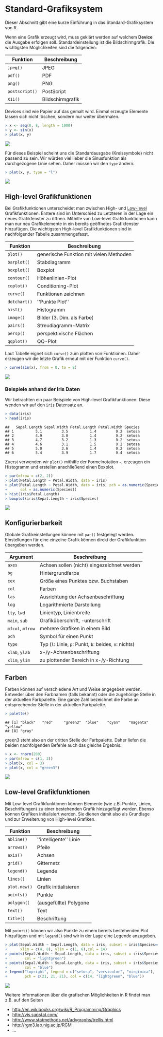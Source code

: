 # Standard-Grafiksystem



Dieser Abschnitt gibt eine kurze Einführung in das Standard-Grafiksystem von R.

Wenn eine Grafik erzeugt wird, muss geklärt werden auf welchem **Device** die Ausgabe erfolgen soll. Standardeinstellung ist die Bildschirmgrafik. Die wichtigsten Möglichkeiten sind die folgenden:


Funktion | Beschreibung
---------|-------------
`jpeg()` | JPEG
`pdf()` | PDF
`png()` | PNG
`postscript()` | PostScript
`X11()` | Bildschirmgrafik


Devices sind wie Papier auf das gemalt wird. Einmal erzeugte Elemente lassen sich nicht löschen, sondern nur weiter übermalen. 



```r
> x <- seq(0, 8, length = 1000)
> y <- sin(x)
> plot(x, y)
```

![](Standard-Grafiksystem_files/figure-html/fig1-1.png) 

Für dieses Beispiel scheint uns die Standardausgabe (Kreissymbole) nicht passend zu sein. Wir würden viel lieber die Sinusfunktion als durchgezogene Linie sehen. Daher müssen wir den `type` ändern.



```r
> plot(x, y, type = "l")
```

![](Standard-Grafiksystem_files/figure-html/fig2-1.png) 


## High-level Grafikfunktionen

Bei Grafikfunktionen unterscheidet man zwischen High- und [Low-level](Standard-Grafiksystem.html/#Low-level-Grafikfunktionen) Grafikfunktionen. Erstere sind im Unterschied zu Letzteren in der Lage ein neues Grafikfenster zu öffnen. Mithilfe von Low-level Grafikfunktionen kann man nur neu Grafikelemente in ein bereits geöffnetes Grafikfenster hinzufügen. Die wichtigsten High-level Grafikfunktionen sind in nachfolgender Tabelle zusammengefasst.

Funktion | Beschreibung
---------|--------------
`plot()` | generische Funktion mit vielen Methoden
`barplot()` | Stabdiagramm
`boxplot()` | Boxplot
`contour()` | Höhenlinien-Plot
`coplot()` | Conditioning-Plot
`curve()` | Funktionen zeichnen
`dotchart()` | ''Punkte Plot''
`hist()` | Histogramm
`image()` | Bilder (3. Dim. als Farbe)
`pairs()` | Streudiagramm-Matrix
`persp()` | perspektivische Flächen
`qqplot()` | QQ-Plot



Laut Tabelle eignet sich `curve()` zum plotten von Funktionen. Daher erzeugen wir die letzte Grafik erneut mit der Funktion `curve()`.


```r
> curve(sin(x), from = 0, to = 8)
```

![](Standard-Grafiksystem_files/figure-html/fig2a-1.png) 


### Beispiele anhand der iris Daten

Wir betrachten ein paar Beispiele von High-level Grafikfunktionen. Diese wenden wir auf den `iris` Datensatz an.

```r
> data(iris)
> head(iris)
```

```
##   Sepal.Length Sepal.Width Petal.Length Petal.Width Species
## 1          5.1         3.5          1.4         0.2  setosa
## 2          4.9         3.0          1.4         0.2  setosa
## 3          4.7         3.2          1.3         0.2  setosa
## 4          4.6         3.1          1.5         0.2  setosa
## 5          5.0         3.6          1.4         0.2  setosa
## 6          5.4         3.9          1.7         0.4  setosa
```

Zuerst verwenden wir `plot()` mithilfe der Formelnotation `~`, erzeugen ein Histogramm und erstellen anschließend einen Boxplot.


```r
> par(mfrow = c(2, 2))
> plot(Petal.Length ~ Petal.Width, data = iris)
> plot(Petal.Length ~ Petal.Width, data = iris, pch = as.numeric(Species), 
+      col = as.numeric(Species))
> hist(iris$Petal.Length)
> boxplot(iris$Sepal.Length ~ iris$Species)
```

![](Standard-Grafiksystem_files/figure-html/fig3-1.png) 










## Konfigurierbarkeit

Globale Grafikeinstellungen können mit `par()` festgelegt werden. Einstellungen für eine einzelne Grafik können direkt der Grafikfunktion übergeben werden.


Argument | Beschreibung
---------|---------------
`axes` | Achsen sollen (nicht) eingezeichnet werden
`bg` | Hintergrundfarbe
`cex` | Größe eines Punktes bzw. Buchstaben
`col` | Farben
`las` | Ausrichtung der Achsenbeschriftung
`log` | Logarithmierte Darstellung
`lty`, `lwd` | Linientyp, Linienbreite
`main`, `sub` | Grafiküberschrift, -unterschrift
`mfcol`, `mfrow` | mehrere Grafiken in einem Bild
`pch` | Symbol für einen Punkt
`type` | Typ (`l`: Linie, `p`: Punkt, `b`: beides, `n`: nichts)
`xlab`, `ylab` | x-/y-Achsenbeschriftung
`xlim`, `ylim` | zu plottender Bereich in x-/y-Richtung

## Farben

Farben können auf verschiedene Art und Weise angegeben werden. Entweder über den Farbnamen (falls bekannt) oder die zugehörige Stelle in der aktuellen Farbpalette. Eine ganze Zahl bezeichnet die Farbe an entsprechender Stelle in der aktuellen
Farbpalette.


```r
> palette()
```

```
## [1] "black"   "red"     "green3"  "blue"    "cyan"    "magenta" "yellow" 
## [8] "gray"
```

green3 steht also an der dritten Stelle der Farbpalette. Daher liefen die beiden nachfolgenden Befehle auch das gleiche Ergebnis.


```r
> x <- rnorm(200)
> par(mfrow = c(1, 2))
> plot(x, col = 3)
> plot(x, col = "green3")
```

![](Standard-Grafiksystem_files/figure-html/fig4-1.png) 



## Low-level Grafikfunktionen

Mit Low-level Grafikfunktionen können Elemente (wie z.B. Punkte, Linien, Beschriftungen) zu einer bestehenden Grafik hinzugefügt werden. Ebenso können Grafiken initialisiert werden. Sie dienen damit also als Grundlage und zur Erweiterung von High-level Grafiken.


Funktion | Beschreibung
---------|--------------
`abline()` | ''intelligente'' Linie
`arrows()` | Pfeile
`axis()` | Achsen
`grid()` | Gitternetz
`legend()` | Legende
`lines()` | Linien
`plot.new()` | Grafik initialisieren
`points()` | Punkte
`polygon()` | (ausgefüllte) Polygone
`text()` | Text
`title()` | Beschriftung


Mit `points()` können wir also Punkte zu einem bereits bestehenden Plot hinzufügen und mit `legend()` sind
wir in der Lage eine Legende anzugeben.


```r
> plot(Sepal.Width ~ Sepal.Length, data = iris, subset = iris$Species=="setosa", 
+      xlim = c(4, 8), ylim = c(1, 6),col = 14)
> points(Sepal.Width ~ Sepal.Length, data = iris, subset = iris$Species == "versicolor",
+        col = "lightgreen")
> points(Sepal.Width ~ Sepal.Length, data = iris, subset = iris$Species == "virginica", 
+        col = "blue")
> legend("topright", legend = c("setosa", "versicolor", "virginica"),
+        pch = c(21, 21, 21), col = c(14, "lightgreen", "blue"))
```

![](Standard-Grafiksystem_files/figure-html/fig5-1.png) 




Weitere Informationen über die grafischen Möglichkeiten in R findet man z.B. auf den Seiten

- http://en.wikibooks.org/wiki/R_Programming/Graphics
- http://vis.supstat.com/
- http://www.statmethods.net/advgraphs/trellis.html
- http://rgm3.lab.nig.ac.jp/RGM
- ...

